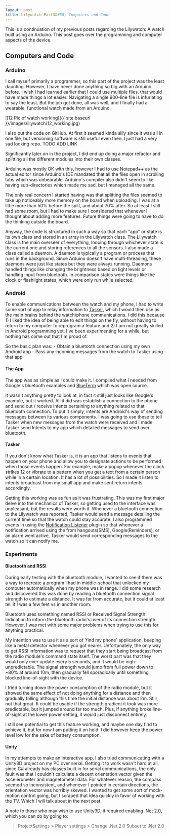 ```yaml
---
layout: post
title: Lilywatch Part3&#58; Computers and Code
---
```


This is a continuation of my previous posts regarding the Lilywatch: A watch built using an Arduino. This post goes over the programming and computer aspects of the device.

## Computers and Code

### Arduino
I call myself primarily a programmer, so this part of the project was the least daunting. However, I have never done anything so big with an Arduino before. I wish I had learned earlier that I could use multiple files, that would have made things a lot easier. Navigating a single 900-line file is infuriating to say the least. But the job got done, all was well, and I finally had a wearable, functional watch made from an Arduino.

![12 Pic of watch working]({{ site.baseurl }}/images/lilywatch/12_working.jpg)

I also put the code on GitHub. At first it seemed kinda silly since it was all in one file, but versioning software is still useful even then. I just had a very sad looking repo. TODO ADD LINK

Significantly later on in the project, I did end up doing a major refactor and splitting all the different modules into their own classes. 

Arduino was mostly OK with this, however I had to use Notepad++ as the actual editor since Arduino's IDE mandated that all the files open in scrolling tabs which was unbearable. Arduino's compiler also didn't seem to like having sub-directories which made me sad, but I managed all the same.

The only real concern I started having was that splitting the files seemed to take up noticeably more memory on the board when uploading. I was at a little more than 50% before the split, and about 70% after. So at least I still had some room, but I had to make sure I considered that whenever I thought about adding more features. Future things were going to have to do the thinking outside the board.

Anyway, the code is structured in such a way so that each "app" or state is its own class and stored in an array in the Lilywatch class. The Lilywatch class is the main overseer of everything, looping through whichever state is the current one and storing references to all the sensors. I also made a class called a daemon. A daemon is typically a program or process that runs in the background. Since Arduino doesn't have multi-threading, these daemons were just like states but they were always running. Daemons handled things like changing the brightness based on light levels or handling input from bluetooth. In comparison states were things like the clock or flashlight states, which were only run while selected.
	
### Android
To enable communications between the watch and my phone, I had to write some sort of app to relay information to [Tasker](https://play.google.com/store/apps/details?id=net.dinglisch.android.taskerm), which I would then use as the main brains behind the watch/phone communications. I did this because 1) I liked the idea of being able to edit things on the fly, without having to return to my computer to reprogram a feature and 2) I am not greatly skilled in Android programming yet. I've been experimenting for a while, but nothing has come out that I'm proud of. 

So the basic plan was: 
	- Obtain a bluetooth connection using my own Android app
	- Pass any incoming messages from the watch to Tasker using that app
		
#### The App
The app was as simple as I could make it. I compiled what I needed from Google's bluetooth examples and [BlueTerm](https://play.google.com/store/apps/details?id=es.pymasde.blueterm) which was open source.

It wasn't anything pretty to look at, in fact it still just looks like Google's example, but it worked. All it did was establish a connection to the phone and send out / receive intents pertaining to anything related to that bluetooth connection. To put it simply, intents are Android's way of sending messages between its various components. I was going to use these to tell Tasker when new messages from the watch were received and I made Tasker send Intents to my app which detailed messages to send over bluetooth. 
	
#### Tasker
If you don't know what Tasker is, it is an app that listens to events that happen on your phone and allow you to designate actions to be performed when those events happen. For example, make a popup whenever the clock strikes 12 or vibrate to a pattern when you get a text from a certain person while in a certain location. It has a lot of possibilities. So I made it listen to intents broadcast from my small app and make sent return intents accordingly.

Getting this working was as fun as it was frustrating. This was my first major delve into the mechanics of Tasker, so getting used to the interface was unpleasant, but the results were worth it. Whenever a bluetooth connection to the Lilywatch was reported, Tasker would send a message detailing the current time so that the watch could stay accurate. I also programmed events in using the [Notification Listener](https://play.google.com/store/apps/details?id=com.balda.notificationlistener) plugin so that whenever a notification arrived using the from hangouts(SMS), Google(Reminders), or an alarm went active, Tasker would send corresponding messages to the watch so it can notify me.
	
### Experiments
#### Bluetooth and RSSI
During early testing with the bluetooth module, I wanted to see if there was a way to recreate a program I had in middle-school that unlocked my computer automatically when my phone was in range. I did some research and discovered this was done by reading a bluetooth connection signal strength to estimate a distance. It was far from accurate, but it could at least tell if I was a few feet vs in another room.

Bluetooth uses something named RSSI or Received Signal Strength Indication to inform the bluetooth radio's user of its connection strength. However, I was met with some major problems when trying to use this for anything practical.

My intention was to use it as a sort of 'find my phone' application, beeping like a metal detector whenever you got nearer. Unfortunately, the only way to get RSSI information was to request that they start being broadcast from the radio module's command state itself. The worst part was that they would only ever update every 5 seconds, and it would be nigh-unpredictable. The signal strength would jump from full power down to ~80% at around 10m, then gradually fell sporadically until something blocked line-of-sight with the device. 

I tried turning down the power consumption of the radio module, but it showed the same effect of not doing anything for a distance and then gradually falling although this time the initial distance was about 2m. Still, not that great. It could be usable if the strength gradient it took was more predictable, but it jumped around far too much. Plus, if anything broke line-of-sight at the lower power setting, it would just disconnect entirely. 

I still see potential to get this feature working, and maybe one day find to achieve it, but for now I am putting it on hold. I did however keep the power level low for the sake of battery consumption.
	
#### Unity
In my attempts to make an interactive app, I also tried communicating with a Unity3D project on my PC over serial. Getting it to work wasn't hard at all, since C# already has classes built in for serial communications, the only fault was that I couldn't calculate a decent orientation vector given the accelerometer and magnetometer data. For whatever reason, the compass seemed so inconsistent, and whenever I pointed in certain directions, the orientation vector was horribly skewed. I wanted to get some sort of mock-motion control going, but I scraped that idea quickly in favor of working with the TV. Which I will talk about in the next post.

A note to those who may wish to use Unity3D, it required enabling .Net 2.0, which you can do by going to: 
> ProjectSettings > Player settings > Change .Net 2.0 Subset  to .Net 2.0